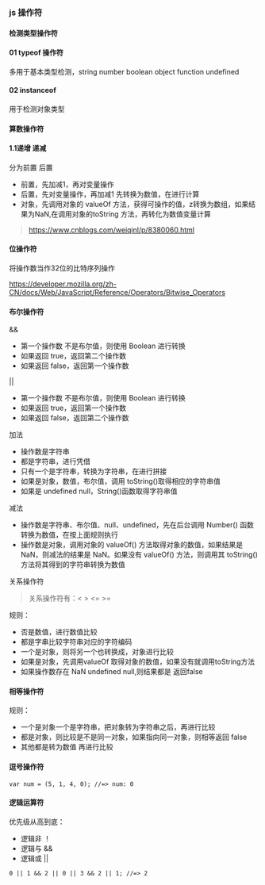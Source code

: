 ### js 操作符

#### 检测类型操作符

#### 01 typeof 操作符
多用于基本类型检测，string number boolean object function undefined

#### 02 instanceof 
用于检测对象类型

#### 算数操作符

#### 1.1递增 递减
分为前置 后置
- 前置，先加减1，再对变量操作
- 后置，先对变量操作，再加减1
先转换为数值，在进行计算
- 对象，先调用对象的 valueOf 方法，获得可操作的值，z转换为数组，如果结果为NaN,在调用对象的toString 方法，再转化为数值变量计算

> https://www.cnblogs.com/weiqinl/p/8380060.html

#### 位操作符

将操作数当作32位的比特序列操作

https://developer.mozilla.org/zh-CN/docs/Web/JavaScript/Reference/Operators/Bitwise_Operators

#### 布尔操作符

&&

- 第一个操作数 不是布尔值，则使用 Boolean 进行转换
- 如果返回 true，返回第二个操作数
- 如果返回 false，返回第一个操作数

||

-  第一个操作数 不是布尔值，则使用 Boolean 进行转换
- 如果返回 true，返回第一个操作数
- 如果返回 false，返回第二个操作数

 加法

- 操作数是字符串
 - 都是字符串，进行凭借
 - 只有一个是字符串，转换为字符串，在进行拼接 
 - 如果是对象，数值，布尔值，调用 toString()取得相应的字符串值
 - 如果是 undefined null，String()函数取得字符串值

 减法
 - 操作数是字符串、布尔值、null、undefined，先在后台调用 Number() 函数转换为数值，在按上面规则执行
 - 操作数是对象，调用对象的 valueOf() 方法取得对象的数值，如果结果是 NaN，则减法的结果是 NaN。如果没有 valueOf() 方法，则调用其 toString() 方法将其得到的字符串转换为数值

 关系操作符

> 关系操作符有：< > <= >=

规则：
- 否是数值，进行数值比较
- 都是字串比较字符串对应的字符编码
- 一个是对象，则将另一个也转换成，对象进行比较
- 如果是对象，先调用valueOf 取得对象的数值，如果没有就调用toString方法
- 如果操作数存在 NaN undefined null,则结果都是 返回false

#### 相等操作符

规则：
- 一个是对象一个是字符串，把对象转为字符串之后，再进行比较
- 都是对象，则比较是不是同一对象，如果指向同一对象，则相等返回 false
- 其他都是转为数值 再进行比较

#### 逗号操作符
```
var num = (5, 1, 4, 0); //=> num: 0
```

#### 逻辑运算符

优先级从高到底：
- 逻辑非 ！
- 逻辑与 &&
- 逻辑或 || 

```
0 || 1 && 2 || 0 || 3 && 2 || 1; //=> 2
```

